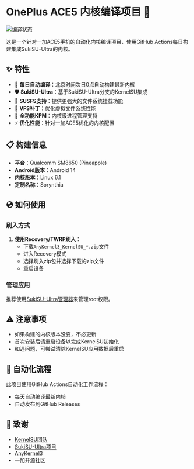 # OnePlus ACE5 内核编译项目 🚀

[![编译状态](https://github.com/Sorynthia/OnePlus_ACE5_Kernel_Compilation/actions/workflows/Build-SukiSU.yml/badge.svg)](https://github.com/Sorynthia/OnePlus_ACE5_Kernel_Compilation/actions/workflows/Build-SukiSU.yml)

这是一个针对一加ACE5手机的自动化内核编译项目，使用GitHub Actions每日构建集成SukiSU-Ultra的内核。

## ✨ 特性

- 🔄 **每日自动编译**：北京时间次日0点自动构建最新内核
- 🛡️ **SukiSU-Ultra**：基于SukiSU-Ultra分支的KernelSU集成
- 📁 **SUSFS支持**：提供更强大的文件系统挂载功能
- 🔧 **VFS补丁**：优化虚拟文件系统性能
- 📱 **全功能KPM**：内核级进程管理支持
- ⚡ **优化性能**：针对一加ACE5优化的内核配置

## 📋 构建信息

- **平台**：Qualcomm SM8650 (Pineapple)
- **Android版本**：Android 14
- **内核版本**：Linux 6.1
- **定制名称**：Sorynthia

## 💿 如何使用

### 刷入方式

1. **使用Recovery/TWRP刷入**：
   - 下载`AnyKernel3_KernelSU_*.zip`文件
   - 进入Recovery模式
   - 选择刷入zip包并选择下载的zip文件
   - 重启设备

### 管理应用

推荐使用[SukiSU-Ultra管理器](https://github.com/ShirkNeko/SukiSU-Ultra/releases)来管理root权限。

## ⚠️ 注意事项

- 如果构建的内核版本没变，不必更新
- 首次安装后请重启设备以完成KernelSU初始化
- 如遇问题，可尝试清除KernelSU应用数据后重启

## 🔄 自动化流程

此项目使用GitHub Actions自动化工作流程：
- 每天自动编译最新内核
- 自动发布到GitHub Releases

## 🙏 致谢

- [KernelSU团队](https://github.com/tiann/KernelSU)
- [SukiSU-Ultra项目](https://github.com/ShirkNeko/SukiSU-Ultra)
- [AnyKernel3](https://github.com/osm0sis/AnyKernel3)
- 一加开源社区
